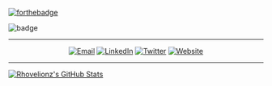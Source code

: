 [![forthebadge](https://forthebadge.com/images/badges/fuck-it-ship-it.svg)](https://forthebadge.com)


![badge](https://www.hackthebox.eu/badge/image/122977)

******

<p align="center">
<a href="mailto:radivanhradivanh@gmail.com"><img alt="Email" src="https://img.shields.io/badge/Email-radivanhradivanh@gmail.com-blue?style=flat-square&logo=gmail"></a>
<a href="https://www.linkedin.com/in/b57740181/"><img alt="LinkedIn" src="https://img.shields.io/badge/LinkedIn-Radivan-blue?style=flat-square&logo=linkedin"></a>
<!---<a href="https://www.instagram.com/rhovelionz_/"><img alt="Instagram" src="https://img.shields.io/badge/Instagram-rhovelionz__-blue?style=flat-square&logo=instagram"></a> --->
<a href="https://www.twitter.com/radivanh/"><img alt="Twitter" src="https://img.shields.io/badge/Twitter-radivanh_-blue?style=flat-square&logo=twitter"></a>
<a href="https://www.rhovelionzrhovelionz.github.io/"><img alt="Website" src="https://img.shields.io/badge/Website-rhovelionzrhovelionz.github.io-blue?style=flat-square&logo=google-chrome"></a>

******

[![Rhovelionz's GitHub Stats](https://github-readme-stats.vercel.app/api?username=rhovelionz&show_icons=true&theme=buefy)](https://github.com/rhovelionzrhovelionz)
